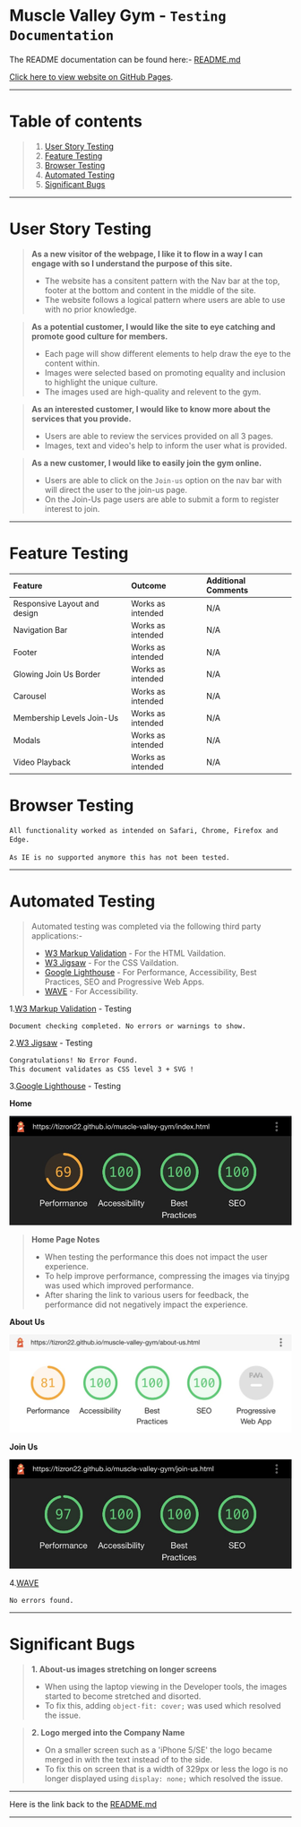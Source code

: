 # Muscle Valley Gym - `Testing Documentation`

The README documentation can be found here:- [README.md](./README.md)

[Click here to view website on GitHub Pages](https://tizron22.github.io/muscle-valley-gym/).

---

# Table of contents

>1. [User Story Testing](#user-story-testing)
>2. [Feature Testing](#feature-testing)
>3. [Browser Testing](#browser-testing)
>4. [Automated Testing](#automated-testing)
>5. [Significant Bugs](#significant-bugs)
---

# User Story Testing

>**As a new visitor of the webpage, I like it to flow in a way I can engage with so I understand the purpose of this site.**
>- The website has a consitent pattern with the Nav bar at the top, footer at the bottom and content in the middle of the site. 
>- The website follows a logical pattern where users are able to use with no prior knowledge.

>**As a potential customer, I would like the site to eye catching and promote good culture for members.**
>- Each page will show different elements to help draw the eye to the content within.
>- Images were selected based on promoting equality and inclusion to highlight the unique culture. 
>- The images used are high-quality and relevent to the gym.

>**As an interested customer, I would like to know more about the services that you provide.**
>- Users are able to review the services provided on all 3 pages.
>- Images, text and video's help to inform the user what is provided.

>**As a new customer, I would like to easily join the gym online.**
>- Users are able to click on the `Join-us` option on the nav bar with will direct the user to the join-us page.
>- On the Join-Us page users are able to submit a form to register interest to join.

---
# Feature Testing

| Feature | Outcome | Additional Comments |
|:--------|:--------|:---------|
|Responsive Layout and design | Works as intended | N/A
|Navigation Bar | Works as intended | N/A
|Footer | Works as intended | N/A
|Glowing Join Us Border | Works as intended | N/A
|Carousel | Works as intended | N/A
|Membership Levels Join-Us | Works as intended | N/A
|Modals | Works as intended | N/A
|Video Playback | Works as intended | N/A

# Browser Testing
    All functionality worked as intended on Safari, Chrome, Firefox and Edge. 
    
    As IE is no supported anymore this has not been tested.
---
# Automated Testing
>Automated testing was completed via the following third party applications:-
>- [W3 Markup Validation](https://validator.w3.org/) - For the HTML Vaildation.
>- [W3 Jigsaw](https://jigsaw.w3.org/css-validator/) - For the CSS Vaildation.
>- [Google Lighthouse](https://developers.google.com/web/tools/lighthouse) - For Performance, Accessibility, Best Practices, SEO and Progressive Web Apps.
>- [WAVE](https://wave.webaim.org/) - For Accessibility.


1.[W3 Markup Validation](https://validator.w3.org/) - Testing

    Document checking completed. No errors or warnings to show.

2.[W3 Jigsaw](https://jigsaw.w3.org/css-validator/) - Testing

    Congratulations! No Error Found.
    This document validates as CSS level 3 + SVG !

3.[Google Lighthouse](https://developers.google.com/web/tools/lighthouse) - Testing

**Home**

![Home Lighthouse Score](./assets/images/home-lighthouse.jpg)

>**Home Page Notes**
>- When testing the performance this does not impact the user experience. 
>- To help improve performance, compressing the images via tinyjpg was used which improved performance. 
>- After sharing the link to various users for feedback, the performance did not negatively impact the experience.

**About Us**

![About Us Lighthouse Score](./assets/images/about-us-lighthouse.jpg)

**Join Us**

![Join Us Lighthouse Score](./assets/images/join-us-lighthouse.jpg)

4.[WAVE](https://wave.webaim.org/) 

    No errors found.

---
# Significant Bugs
>**1. About-us images stretching on longer screens**
>- When using the laptop viewing in the Developer tools, the images started to become stretched and disorted. 
>- To fix this, adding `object-fit: cover;` was used which resolved the issue.

>**2. Logo merged into the Company Name**
>- On a smaller screen such as a 'iPhone 5/SE' the logo became merged in with the text instead of to the side. 
>- To fix this on screen that is a width of 329px or less the logo is no longer displayed using `display: none;` which resolved the issue.

---

Here is the link back to the [README.md](./README.md)

---

